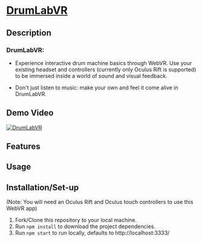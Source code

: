 # [DrumLabVR](http://drumlabvr.firebaseapp.com)

## Description

### DrumLabVR:
- Experience interactive drum machine basics through WebVR. Use your existing headset and controllers (currently only Oculus Rift is supported) to be immersed inside a world of sound and visual feedback.

- Don't just listen to music: make your own and feel it come alive in DrumLabVR.

## Demo Video

[![DrumLabVR](http://i68.tinypic.com/2h58lq8.png)](https://vimeo.com/267151849 "Click to watch demo")

## Features



## Usage




## Installation/Set-up

(Note: You will need an Oculus Rift and Oculus touch controllers to use this WebVR app)

1. Fork/Clone this repository to your local machine.
1. Run `npm install` to download the project dependencies.
1. Run `npm start` to run locally, defaults to http://localhost:3333/
